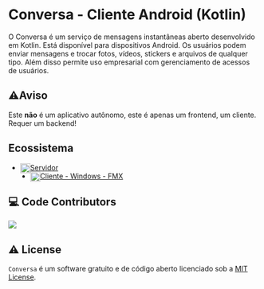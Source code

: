 # Conversa - Cliente Android (Kotlin)
O Conversa é um serviço de mensagens instantâneas aberto desenvolvido em Kotlin. Está disponível para dispositivos Android. Os usuários podem enviar mensagens e trocar fotos, vídeos, stickers e arquivos de qualquer tipo. Além disso permite uso empresarial com gerenciamento de acessos de usuários.

## ⚠️Aviso
Este **não** é um aplicativo autônomo, este é apenas um frontend, um cliente. Requer um backend!

## Ecossistema
- <img src="https://cdn-icons-png.flaticon.com/512/9168/9168253.png" width="20" height="20" style="float:left;"> [Servidor](https://github.com/conversa-projeto/conversa)
- <img src="https://cdn-icons-png.flaticon.com/512/906/906308.png" width="20" height="20" style="float:left;"> [Cliente - Windows - FMX](https://github.com/conversa-projeto/conversa-windows-fmx)

## 💻 Code Contributors

<a href="https://github.com/conversa-projeto/conversa/graphs/contributors">
  <img src="https://contrib.rocks/image?repo=conversa-projeto/conversa" />
</a>

## ⚠️ License

`Conversa` é um software gratuito e de código aberto licenciado sob a [MIT License](./LICENSE). 
